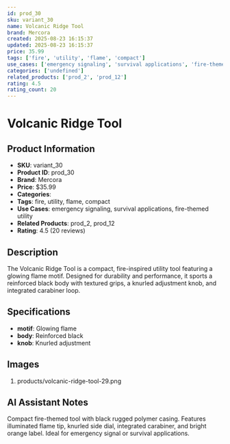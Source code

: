 ```yaml
---
id: prod_30
sku: variant_30
name: Volcanic Ridge Tool
brand: Mercora
created: 2025-08-23 16:15:37
updated: 2025-08-23 16:15:37
price: 35.99
tags: ['fire', 'utility', 'flame', 'compact']
use_cases: ['emergency signaling', 'survival applications', 'fire-themed utility']
categories: ['undefined']
related_products: ['prod_2', 'prod_12']
rating: 4.5
rating_count: 20
---
```


# Volcanic Ridge Tool

## Product Information
- **SKU**: variant_30
- **Product ID**: prod_30
- **Brand**: Mercora
- **Price**: $35.99
- **Categories**: 
- **Tags**: fire, utility, flame, compact
- **Use Cases**: emergency signaling, survival applications, fire-themed utility
- **Related Products**: prod_2, prod_12
- **Rating**: 4.5 (20 reviews)

## Description
The Volcanic Ridge Tool is a compact, fire-inspired utility tool featuring a glowing flame motif. Designed for durability and performance, it sports a reinforced black body with textured grips, a knurled adjustment knob, and integrated carabiner loop.

## Specifications
- **motif**: Glowing flame
- **body**: Reinforced black
- **knob**: Knurled adjustment

## Images
1. products/volcanic-ridge-tool-29.png

## AI Assistant Notes
Compact fire-themed tool with black rugged polymer casing. Features illuminated flame tip, knurled side dial, integrated carabiner, and bright orange label. Ideal for emergency signal or survival applications.
